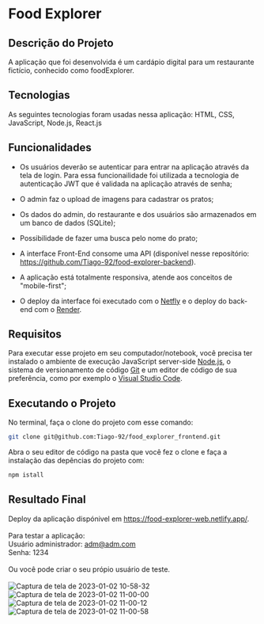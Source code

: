 
# Food Explorer

## Descrição do Projeto

A aplicação que foi desenvolvida é um cardápio digital para um restaurante fictício, conhecido como foodExplorer.

## Tecnologias

As seguintes tecnologias foram usadas nessa aplicação: HTML, CSS, JavaScript, Node.js, React.js

## Funcionalidades

- Os usuários deverão se autenticar para entrar na aplicação através da tela de login. Para essa funcionailidade foi utilizada a tecnologia de autenticação JWT que é validada na aplicação através de senha;

- O admin faz o upload de imagens para cadastrar os pratos;

- Os dados do admin, do restaurante e dos usuários são armazenados em um banco de dados (SQLite);

- Possibilidade de fazer uma busca pelo nome do prato;

- A interface Front-End consome uma API (disponível nesse reposítório: https://github.com/Tiago-92/food-explorer-backend).

- A aplicação está totalmente responsiva, atende aos conceitos de "mobile-first";

- O deploy da interface foi executado com o [Netfly](https://www.netlify.com/) e o deploy do back-end com o [Render](https://render.com/).

 ## Requisitos
 
 Para executar esse projeto em seu computador/notebook, você precisa ter instalado o ambiente de execução JavaScript server-side [Node.js](https://nodejs.org/en/), o sistema de versionamento de código [Git](https://git-scm.com/) e um editor de código de sua preferência, como por exemplo o [Visual Studio Code](https://code.visualstudio.com/).
 
 ## Executando o Projeto
 
 No terminal, faça o clone do projeto com esse comando:

```bash
git clone git@github.com:Tiago-92/food_explorer_frontend.git

```

Abra o seu editor de código na pasta que você fez o clone e faça a instalação das depências do projeto com:

```bash
npm istall 

```

## Resultado Final

Deploy da aplicação dispónivel em https://food-explorer-web.netlify.app/.
<br>
<br>
Para testar a aplicação:
<br>
Usuário administrador: adm@adm.com
<br>
Senha: 1234
<br>
<br>
Ou você pode criar o seu própio usuário de teste.
<br>
<br>
![Captura de tela de 2023-01-02 10-58-32](https://user-images.githubusercontent.com/99975837/210243452-9466378c-e25b-4806-bc7b-5caccaeb65a8.png)
![Captura de tela de 2023-01-02 11-00-00](https://user-images.githubusercontent.com/99975837/210243454-9ade781a-77a2-4059-8146-73e637300766.png)
![Captura de tela de 2023-01-02 11-00-12](https://user-images.githubusercontent.com/99975837/210243456-89bc1a1c-42ae-461b-b1ba-c0ed92326710.png)
![Captura de tela de 2023-01-02 11-00-58](https://user-images.githubusercontent.com/99975837/210243457-3f130508-4876-4754-b021-bae7a7ee4579.png)






